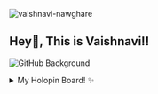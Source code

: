 <p align="left"> <img src="https://komarev.com/ghpvc/?username=vaishnavi-nawghare&color=brightgreen" alt="vaishnavi-nawghare" /> </p> 
 
## Hey👋,  This is Vaishnavi!!

![GitHub Background](src/vaishnavi-matrix.gif)

 <!----
## Aspiring App Developer 🎓

## ⚙️ My Techstack 

- _Flutter, Dart, Python, C, HTML, CSS, Javascript_

## ⚒️ Tools 

- _Canva, Adobe Illustrator, Figma, Adobe Photoshop suit, etc.._

---->


<details>
<summary> My Holopin Board! ✨ </summary>

[![@thisisshnavi's Holopin board](https://holopin.me/thisisshnavi)](https://holopin.io/@thisisshnavi)

</details>
